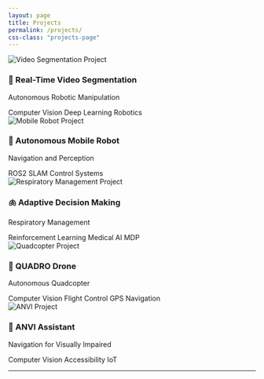 ```yaml
---
layout: page
title: Projects
permalink: /projects/
css-class: "projects-page"
---
```


<div class="projects-grid">
  
  <div class="project-tile" onclick="location.href='/projects/video-segmentation'">
    <div class="project-image">
      <img src="/assets/img/projects/video-segmentation.jpg" alt="Video Segmentation Project">
    </div>
    <div class="project-content">
      <h3>🤖 Real-Time Video Segmentation</h3>
      <p class="project-subtitle">Autonomous Robotic Manipulation</p>
      <div class="project-tags">
        <span class="tag">Computer Vision</span>
        <span class="tag">Deep Learning</span>
        <span class="tag">Robotics</span>
      </div>
    </div>
  </div>

  <div class="project-tile" onclick="location.href='/projects/mobile-robot'">
    <div class="project-image">
      <img src="/assets/img/projects/mobile-robot.jpg" alt="Mobile Robot Project">
    </div>
    <div class="project-content">
      <h3>🚗 Autonomous Mobile Robot</h3>
      <p class="project-subtitle">Navigation and Perception</p>
      <div class="project-tags">
        <span class="tag">ROS2</span>
        <span class="tag">SLAM</span>
        <span class="tag">Control Systems</span>
      </div>
    </div>
  </div>

  <div class="project-tile" onclick="location.href='/projects/respiratory-management'">
    <div class="project-image">
      <img src="/assets/img/projects/respiratory.jpg" alt="Respiratory Management Project">
    </div>
    <div class="project-content">
      <h3>🫁 Adaptive Decision Making</h3>
      <p class="project-subtitle">Respiratory Management</p>
      <div class="project-tags">
        <span class="tag">Reinforcement Learning</span>
        <span class="tag">Medical AI</span>
        <span class="tag">MDP</span>
      </div>
    </div>
  </div>

  <div class="project-tile" onclick="location.href='/projects/quadcopter'">
    <div class="project-image">
      <img src="/assets/img/projects/quadcopter.jpg" alt="Quadcopter Project">
    </div>
    <div class="project-content">
      <h3>🚁 QUADRO Drone</h3>
      <p class="project-subtitle">Autonomous Quadcopter</p>
      <div class="project-tags">
        <span class="tag">Computer Vision</span>
        <span class="tag">Flight Control</span>
        <span class="tag">GPS Navigation</span>
      </div>
    </div>
  </div>

  <div class="project-tile" onclick="location.href='/projects/anvi'">
    <div class="project-image">
      <img src="/assets/img/projects/anvi.jpg" alt="ANVI Project">
    </div>
    <div class="project-content">
      <h3>🦯 ANVI Assistant</h3>
      <p class="project-subtitle">Navigation for Visually Impaired</p>
      <div class="project-tags">
        <span class="tag">Computer Vision</span>
        <span class="tag">Accessibility</span>
        <span class="tag">IoT</span>
      </div>
    </div>
  </div>

</div>

---